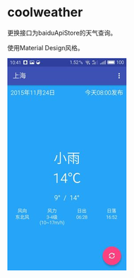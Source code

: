 # coolweather


更换接口为baiduApiStore的天气查询。

使用Material Design风格。

![image](https://github.com/GavinAndre/coolweather/blob/master/screenshots/s1.jpg)
